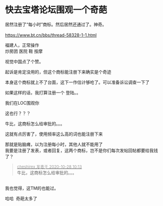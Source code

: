 # 快去宝塔论坛围观一个奇葩


居然注册了“每小时”商标。然后居然还通过了。神奇。<br />
<br />
https://www.bt.cn/bbs/thread-58328-1-1.html

福建人，正常操作<br />
炒房团 医院 鞋 按摩

视觉中国点了个赞。

起诉是肯定没用的，但这个商标能注册下来确实是个奇迹

本身这个商标就上不了台面，这下一作估计够呛了。可以准备诉讼调查一下了

如果这样的话，我打算注册一个 登陆。。<img src="static/image/smiley/default/lol.gif" smilieid="12" border="0" alt="" /><img src="static/image/smiley/default/lol.gif" smilieid="12" border="0" alt="" />

我们在LOC围观你<img src="static/image/smiley/default/lol.gif" smilieid="12" border="0" alt="" /><img id="aimg_vz8ee" onclick="zoom(this, this.src, 0, 0, 0)" class="zoom" src="https://cdn.jsdelivr.net/gh/hishis/forum-master/public/images/patch.gif" onmouseover="img_onmouseoverfunc(this)" onload="thumbImg(this)" border="0" alt="" />

这也行？？？

牛比，这商标怎么给审批的。。。

这就有点厉害了，使用频率这么高的词也能注册下来

那就是贴脑瘫，以为注册每小时，其他人就不能用了<br />
我要是注册了发表，或者回复，这两个商标，岂不是你们每次发帖回帖都要给我钱了？

<div class="quote"><blockquote><font size="2"><a href="https://www.hostloc.com/forum.php?mod=redirect&amp;goto=findpost&amp;pid=9362770&amp;ptid=759294" target="_blank"><font color="#999999">cheshirex 发表于 2020-10-28 10:13</font></a></font><br />
牛比，这商标怎么给审批的。。。</blockquote></div><br />
我也觉得，这TM的也能过。

哈哈&nbsp;&nbsp;奇葩太多了

<img src="static/image/smiley/default/lol.gif" smilieid="12" border="0" alt="" /><img id="aimg_JWY0X" onclick="zoom(this, this.src, 0, 0, 0)" class="zoom" src="https://cdn.jsdelivr.net/gh/hishis/forum-master/public/images/patch.gif" onmouseover="img_onmouseoverfunc(this)" onload="thumbImg(this)" border="0" alt="" />
